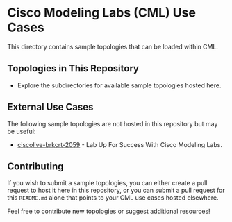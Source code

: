 # Cisco Modeling Labs (CML) Use Cases

This directory contains sample topologies that can be loaded within CML.

## Topologies in This Repository

- Explore the subdirectories for available sample topologies hosted here.

## External Use Cases

The following sample topologies are not hosted in this repository but may be useful:

- [ciscolive-brkcrt-2059](https://github.com/CiscoLearning/ciscolive-brkcrt-2059) - Lab Up For Success With Cisco Modeling Labs.

## Contributing

If you wish to submit a sample topologies, you can either create a pull request to host it here in this repository, or you can submit a pull request
for this `README.md` alone that points to your CML use cases hosted elsewhere.

Feel free to contribute new topologies or suggest additional resources!
